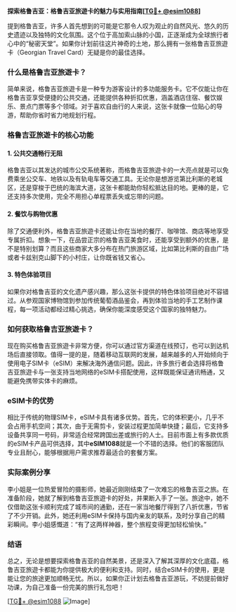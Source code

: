**探索格鲁吉亚：格鲁吉亚旅遊卡的魅力与实用指南[[TG💪+ @esim1088](https://t.me/s/esim1088)]**

提到格鲁吉亚，许多人首先想到的可能是它那令人叹为观止的自然风光、悠久的历史遗迹以及独特的文化氛围。这个位于高加索山脉的小国，正逐渐成为全球旅行者心中的“秘密天堂”。如果你计划前往这片神奇的土地，那么拥有一张格鲁吉亚旅遊卡（Georgian Travel Card）无疑是你的最佳选择。

### 什么是格鲁吉亚旅遊卡？

简单来说，格鲁吉亚旅遊卡是一种专为游客设计的多功能服务卡。它不仅能让你在格鲁吉亚享受便捷的公共交通，还能提供各种折扣优惠，涵盖酒店住宿、餐饮娱乐、景点门票等多个领域。对于喜欢自由行的人来说，这张卡就像一位贴心的导游，帮助你省时省力地规划行程。

### 格鲁吉亚旅遊卡的核心功能

#### 1. 公共交通畅行无阻
格鲁吉亚以其发达的城市公交系统著称，而格鲁吉亚旅遊卡的一大亮点就是可以免费乘坐公交车、地铁以及有轨电车等交通工具。无论你是想游览第比利斯的老城区，还是穿梭于巴统的海滨大道，这张卡都能助你轻松抵达目的地。更棒的是，它还支持多次使用，完全不用担心单程票丢失或忘带的问题。

#### 2. 餐饮与购物优惠
除了交通便利外，格鲁吉亚旅遊卡还能让你在当地的餐厅、咖啡馆、商店等地享受专属折扣。想象一下，在品尝正宗的格鲁吉亚美食时，还能享受到额外的优惠，是不是特别划算？而且这些商家大多分布在热门旅游区域，比如第比利斯的自由广场或者卡兹别克山脚下的小村庄，让你既省钱又省心。

#### 3. 特色体验项目
如果你对格鲁吉亚的文化遗产感兴趣，那么这张卡提供的特色体验项目绝对不容错过。从参观国家博物馆到参加传统葡萄酒品鉴会，再到体验当地的手工艺制作课程，每一项活动都经过精心挑选，确保你能深度感受这个国家的独特魅力。

### 如何获取格鲁吉亚旅遊卡？

现在购买格鲁吉亚旅遊卡非常方便，你可以通过官方渠道在线预订，也可以到达机场后直接领取。值得一提的是，随着移动互联网的发展，越来越多的人开始倾向于使用电子SIM卡（eSIM）来解决海外通信问题。因此，许多旅行者会选择将格鲁吉亚旅遊卡与一张支持当地网络的eSIM卡搭配使用，这样既能保证通讯畅通，又能避免携带实体卡的麻烦。

### eSIM卡的优势

相比于传统的物理SIM卡，eSIM卡具有诸多优势。首先，它的体积更小，几乎不会占用手机空间；其次，由于无需剪卡，安装过程更加简单快捷；最后，它支持多设备共享同一号码，非常适合经常跨国出差或旅行的人士。目前市面上有多款优质的eSIM卡产品可供选择，其中**eSIM1088**就是一个不错的选择。他们的客服团队专业且耐心，能够根据用户需求推荐最适合的套餐方案。

### 实际案例分享

李小姐是一位热爱冒险的摄影师，她最近刚刚结束了一次难忘的格鲁吉亚之旅。在准备阶段，她就了解到格鲁吉亚旅遊卡的好处，并果断入手了一张。旅途中，她不仅借助这张卡顺利完成了城市间的通勤，还在一家当地餐厅得到了八折优惠，节省了不少开销。此外，她还利用eSIM卡保持与国内亲友的联系，及时分享自己的精彩瞬间。李小姐感慨道：“有了这两样神器，整个旅程变得更加轻松愉快。”

### 结语

总之，无论是想要探索格鲁吉亚的自然美景，还是深入了解其深厚的文化底蕴，格鲁吉亚旅遊卡都能为你提供极大的便利和支持。同时，结合eSIM卡的使用，更是能让您的旅途更加顺畅无忧。所以，如果你正计划去格鲁吉亚游玩，不妨提前做好功课，为自己准备一份完美的旅行礼包吧！

[[TG💪+ @esim1088](https://t.me/s/esim1088) ![Image](https://i.postimg.cc/4NQfJmqS/Snipaste-2025-05-13-00-14-12.png)]